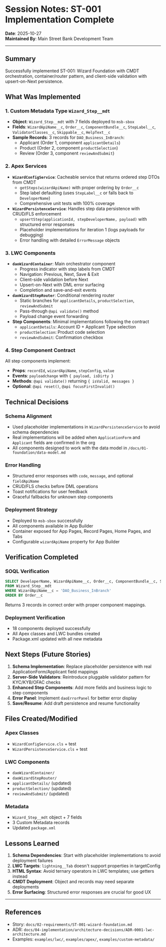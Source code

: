 <!-- 
🔴 AI AGENTS: READ FIRST - /docs/01-foundation/data-model.md for correct object names
✅ Correct: ApplicationForm, Applicant, Account (Business), FinancialAccount
❌ Wrong: Application__c, Applicant__c, Loan__c, Business_Relationship__c
-->

# Session Notes: ST-001 Implementation Complete

**Date**: 2025-10-27  
**Maintained By**: Main Street Bank Development Team

---

## Summary

Successfully implemented ST-001: Wizard Foundation with CMDT orchestration, container/router pattern, and client-side validation with upsert-on-Next persistence.

## What Was Implemented

### 1. Custom Metadata Type `Wizard_Step__mdt`
- **Object**: `Wizard_Step__mdt` with 7 fields deployed to `msb-sbox`
- **Fields**: `WizardApiName__c`, `Order__c`, `ComponentBundle__c`, `StepLabel__c`, `ValidatorClasses__c`, `Skippable__c`, `HelpText__c`
- **Sample Records**: 3 records for `DAO_Business_InBranch`:
  - Applicant (Order 1, component `applicantDetails`)
  - Product (Order 2, component `productSelection`) 
  - Review (Order 3, component `reviewAndSubmit`)

### 2. Apex Services
- **`WizardConfigService`**: Cacheable service that returns ordered step DTOs from CMDT
  - `getSteps(wizardApiName)` with proper ordering by `Order__c`
  - Step label defaulting (uses `StepLabel__c` or falls back to `DeveloperName`)
  - Comprehensive unit tests with 100% coverage
- **`WizardPersistenceService`**: Handles step data persistence with CRUD/FLS enforcement
  - `upsertStep(applicationId, stepDeveloperName, payload)` with structured error responses
  - Placeholder implementations for iteration 1 (logs payloads for debugging)
  - Error handling with detailed `ErrorMessage` objects

### 3. LWC Components
- **`daoWizardContainer`**: Main orchestrator component
  - Progress indicator with step labels from CMDT
  - Navigation: Previous, Next, Save & Exit
  - Client-side validation before Next
  - Upsert-on-Next with DML error surfacing
  - Completion and save-and-exit events
- **`daoWizardStepRouter`**: Conditional rendering router
  - Static branches for `applicantDetails`, `productSelection`, `reviewAndSubmit`
  - Pass-through `@api validate()` method
  - Payload change event forwarding
- **Step Components**: Minimal implementations following the contract
  - `applicantDetails`: Account ID + Applicant Type selection
  - `productSelection`: Product code selection
  - `reviewAndSubmit`: Confirmation checkbox

### 4. Step Component Contract
All step components implement:
- **Props**: `recordId`, `wizardApiName`, `stepConfig`, `value`
- **Events**: `payloadchange` with `{ payload, isDirty }`
- **Methods**: `@api validate()` returning `{ isValid, messages }`
- **Optional**: `@api reset()`, `@api focusFirstInvalid()`

## Technical Decisions

### Schema Alignment
- Used placeholder implementations in `WizardPersistenceService` to avoid schema dependencies
- Real implementations will be added when `ApplicationForm` and `Applicant` fields are confirmed in the org
- All components designed to work with the data model in `/docs/01-foundation/data-model.md`

### Error Handling
- Structured error responses with `code`, `message`, and optional `fieldApiName`
- CRUD/FLS checks before DML operations
- Toast notifications for user feedback
- Graceful fallbacks for unknown step components

### Deployment Strategy
- Deployed to `msb-sbox` successfully
- All components available in App Builder
- Container exposed for App Pages, Record Pages, Home Pages, and Tabs
- Configurable `wizardApiName` property for App Builder

## Verification Completed

### SOQL Verification
```sql
SELECT DeveloperName, WizardApiName__c, Order__c, ComponentBundle__c, StepLabel__c 
FROM Wizard_Step__mdt 
WHERE WizardApiName__c = 'DAO_Business_InBranch' 
ORDER BY Order__c
```
Returns 3 records in correct order with proper component mappings.

### Deployment Verification
- 18 components deployed successfully
- All Apex classes and LWC bundles created
- Package.xml updated with all new metadata

## Next Steps (Future Stories)

1. **Schema Implementation**: Replace placeholder persistence with real ApplicationForm/Applicant field mappings
2. **Server-Side Validators**: Reintroduce pluggable validator pattern for KYC/KYB/OFAC checks
3. **Enhanced Step Components**: Add more fields and business logic to step components
4. **Error Panel**: Implement `daoErrorPanel` for better error display
5. **Save/Resume**: Add draft persistence and resume functionality

## Files Created/Modified

### Apex Classes
- `WizardConfigService.cls` + test
- `WizardPersistenceService.cls` + test

### LWC Components
- `daoWizardContainer/`
- `daoWizardStepRouter/`
- `applicantDetails/` (updated)
- `productSelection/` (updated)
- `reviewAndSubmit/` (updated)

### Metadata
- `Wizard_Step__mdt` object + 7 fields
- 3 Custom Metadata records
- Updated `package.xml`

## Lessons Learned

1. **Schema Dependencies**: Start with placeholder implementations to avoid deployment failures
2. **LWC Targets**: `lightning__Tab` doesn't support properties in targetConfig
3. **HTML Syntax**: Avoid ternary operators in LWC templates; use getters instead
4. **CMDT Deployment**: Object and records may need separate deployments
5. **Error Surfacing**: Structured error responses are crucial for good UX

---

## References
- Story: `docs/02-requirements/ST-001-wizard-foundation.md`
- ADR: `docs/04-implementation/architecture-decisions/ADR-0001-lwc-architecture.md`
- Examples: `examples/lwc/`, `examples/apex/`, `examples/custom-metadata/`
